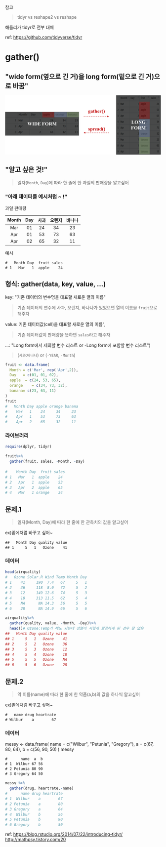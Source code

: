 
참고
> tidyr vs reshape2 vs reshape

해들리가 tidyr로 전부 대체

ref: https://github.com/tidyverse/tidyr


# gather()
## "wide form(옆으로 긴 거)을 long form(밑으로 긴 거)으로 바꿈"

<p align="center">
<img src="img/package-tidyr.png">
</p>

## "알고 싶은 것!"

> 일자(`Month`, `Day`)에 따라 한 줄에 한 과일의 판매량을 알고싶어

### "아래 데이터를 예시처럼 ~ !"
과일 판매량

Month|Day|사과|오렌지|바나나
:---:|:---:|:---:|:---:|:---:
Mar|01|24|34|23 
Apr|01|53|73|63
Apr|02|65|32|11


예시
```
#   Month Day  fruit sales
# 1   Mar   1  apple    24
```


## 형식: gather(data, key, value, ...)
key: "기존 데이터의 변수명을 대표할 새로운 열의 이름"
> 기존 데이터의 변수에 사과, 오렌지, 바나나가 있었으면 열의 이름을 `fruit`으로 해주자

value: 기존 데이터값(cell)을 대표할 새로운 열의 이름",
> 기존 데이터값이 판매량을 뜻하면 `sales`라고 해주자

...: "Long form에서 제외할 변수 리스트 or -Long form에 포함할 변수 리스트")
> (`사과`:`바나나`) or (`-YEAR`, `-Month`)

```r
fruit <- data.frame(
  Month = c('Mar', rep('Apr',2)),
  Day   = c(01, 01, 02),
  apple  = c(24, 53, 65),
  orange    = c(34, 73, 32),
  banana= c(23, 63, 11)
)
fruit
#   Month Day apple orange banana
#    Mar   1    24     34     23
#    Apr   1    53     73     63
#    Apr   2    65     32     11
```
### 라이브러리
```r
require(dplyr, tidyr)
```
```r
fruit%>%
  gather(fruit, sales, -Month, -Day)

#    Month Day  fruit sales
# 1   Mar   1  apple    24
# 2   Apr   1  apple    53
# 3   Apr   2  apple    65
# 4   Mar   1 orange    34
```

## 문제.1
> 일자(Month, Day)에 따라 한 줄에 한 관측치의 값을 알고싶어

ex)밑에처럼 바꾸고 싶어~
```
##   Month Day quality value
## 1     5   1   Ozone    41
```
### 데이터 
```r
head(airquality)
#   Ozone Solar.R Wind Temp Month Day
# 1    41     190  7.4   67     5   1
# 2    36     118  8.0   72     5   2
# 3    12     149 12.6   74     5   3
# 4    18     313 11.5   62     5   4
# 5    NA      NA 14.3   56     5   5
# 6    28      NA 14.9   66     5   6
```
```r
airquality%>%
  gather(quality, value, -Month, -Day)%>%
  head()# Ozone:Temp라 해도 되는데 정렬이 저렇게 깔끔하게 된 경우 잘 없음
##   Month Day quality value
## 1     5   1   Ozone    41
## 2     5   2   Ozone    36
## 3     5   3   Ozone    12
## 4     5   4   Ozone    18
## 5     5   5   Ozone    NA
## 6     5   6   Ozone    28
```
## 문제.2
> 약 이름(name)에 따라 한 줄에 한 약품(a,b)의 값을 하나씩 알고싶어

ex)밑에처럼 바꾸고 싶어~
```
#   name drug heartrate
# Wilbur    a        67
````
### 데이터 
messy <- data.frame(
  name = c("Wilbur", "Petunia", "Gregory"),
  a = c(67, 80, 64),
  b = c(56, 90, 50)
)
messy
```
#      name  a  b
# 1  Wilbur 67 56
# 2 Petunia 80 90
# 3 Gregory 64 50
```
```r
messy %>%
  gather(drug, heartrate,-name)
#      name drug heartrate
# 1  Wilbur    a        67
# 2 Petunia    a        80
# 3 Gregory    a        64
# 4  Wilbur    b        56
# 5 Petunia    b        90
# 6 Gregory    b        50
```

ref: 
https://blog.rstudio.org/2014/07/22/introducing-tidyr/
http://mathpsy.tistory.com/20

